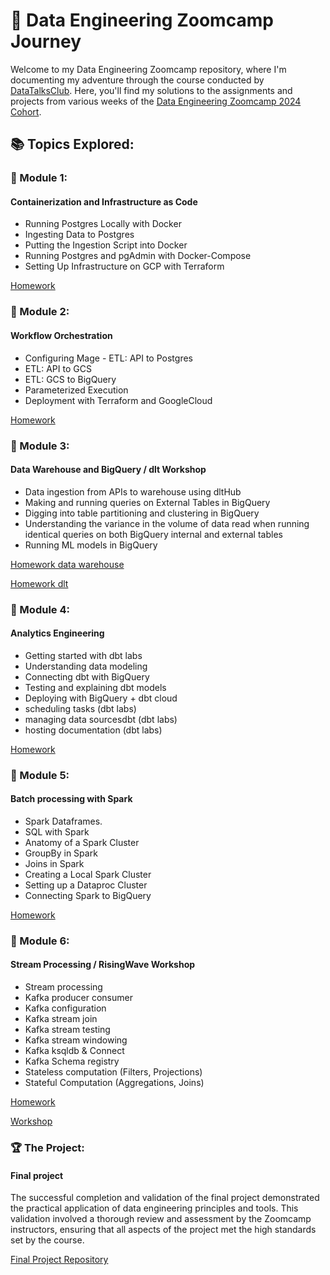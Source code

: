# 🚀 Data Engineering Zoomcamp Journey

Welcome to my Data Engineering Zoomcamp repository, where I'm documenting my adventure through the course conducted by [DataTalksClub](https://datatalks.club/). Here, you'll find my solutions to the assignments and projects from various weeks of the [Data Engineering Zoomcamp 2024 Cohort](https://github.com/DataTalksClub/data-engineering-zoomcamp/tree/main).

## 📚 Topics Explored:

### 📘 Module 1:
#### Containerization and Infrastructure as Code

* Running Postgres Locally with Docker
* Ingesting Data to Postgres
* Putting the Ingestion Script into Docker
* Running Postgres and pgAdmin with Docker-Compose
* Setting Up Infrastructure on GCP with Terraform

[Homework](https://github.com/d4mp3/DamDeZoomcamp/tree/main/01_containerization_and_infrastructure_as_code)

  
### 📙 Module 2:
#### Workflow Orchestration

* Configuring Mage - ETL: API to Postgres 
* ETL: API to GCS
* ETL: GCS to BigQuery
* Parameterized Execution
* Deployment with Terraform and GoogleCloud

[Homework](https://github.com/d4mp3/DamDeZoomcamp/tree/main/02_workflow_orchestration/mage-zoomcamp)

### 📕 Module 3:
#### Data Warehouse and BigQuery / dlt Workshop

* Data ingestion from APIs to warehouse using dltHub
* Making and running queries on External Tables in BigQuery
* Digging into table partitioning and clustering in BigQuery
* Understanding the variance in the volume of data read when running identical queries on both BigQuery internal and external tables
* Running ML models in BigQuery

[Homework data warehouse](https://github.com/d4mp3/DamDeZoomcamp/tree/main/03_data_warehouse)

[Homework dlt](https://github.com/d4mp3/DamDeZoomcamp/tree/main/00_Workshops)

### 📗 Module 4:
#### Analytics Engineering

* Getting started with dbt labs
* Understanding data modeling
* Connecting dbt with BigQuery
* Testing and explaining dbt models
* Deploying with BigQuery + dbt cloud
* scheduling tasks (dbt labs)
* managing data sourcesdbt (dbt labs)
* hosting documentation (dbt labs)

[Homework](https://github.com/d4mp3/DamDeZoomcamp/tree/main/04_analytics_engineering)

### 📔 Module 5:
#### Batch processing with Spark

* Spark Dataframes.
* SQL with Spark
* Anatomy of a Spark Cluster
* GroupBy in Spark
* Joins in Spark
* Creating a Local Spark Cluster
* Setting up a Dataproc Cluster
* Connecting Spark to BigQuery

[Homework](https://github.com/d4mp3/DamDeZoomcamp/tree/main/05_batch_processing)

### 📒 Module 6:
#### Stream Processing / RisingWave Workshop

* Stream processing
* Kafka producer consumer
* Kafka configuration
* Kafka stream join
* Kafka stream testing
* Kafka stream windowing
* Kafka ksqldb & Connect
* Kafka Schema registry
* Stateless computation (Filters, Projections)
* Stateful Computation (Aggregations, Joins)

[Homework](https://github.com/d4mp3/DamDeZoomcamp/tree/main/06_streaming)

[Workshop](https://github.com/d4mp3/DamDeZoomcamp/tree/main/00_Workshops/02_rising_wave/risingwave-data-talks-workshop-2024-03-04)

### 🏆 The Project:
#### Final project

The successful completion and validation of the final project demonstrated the practical application of data engineering principles and tools. This validation involved a thorough review and assessment by the Zoomcamp instructors, ensuring that all aspects of the project met the high standards set by the course.

[Final Project Repository](https://github.com/d4mp3/GLDAS-Data-Pipeline)

